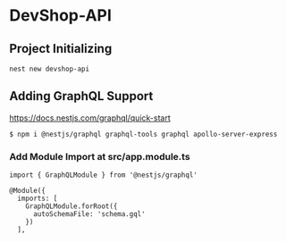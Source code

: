 # DevShop-API

## Project Initializing

```
nest new devshop-api
```

## Adding GraphQL Support

https://docs.nestjs.com/graphql/quick-start

```
$ npm i @nestjs/graphql graphql-tools graphql apollo-server-express
```

### Add Module Import at src/app.module.ts

```
import { GraphQLModule } from '@nestjs/graphql'

@Module({
  imports: [
    GraphQLModule.forRoot({
      autoSchemaFile: 'schema.gql'
    })
  ],
```
